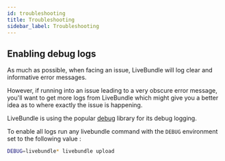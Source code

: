 ```yaml
---
id: troubleshooting
title: Troubleshooting
sidebar_label: Troubleshooting
---
```


## Enabling debug logs

As much as possible, when facing an issue, LiveBundle will log clear and informative error messages.

However, if running into an issue leading to a very obscure error message, you'll want to get more logs from LiveBundle which might give you a better idea as to where exactly the issue is happening.

LiveBundle is using the popular [debug](https://www.npmjs.com/package/debug) library for its debug logging.

To enable all logs run any livebundle command with the `DEBUG` environment set to the following value :

```bash
DEBUG=livebundle* livebundle upload
```
